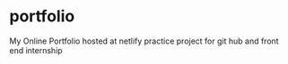 # portfolio
My Online Portfolio hosted at netlify
practice project for git hub and front end internship
